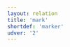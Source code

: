 ```yaml
---
layout: relation
title: 'mark'
shortdef: 'marker'
udver: '2'
---
```

<!-- Interlanguage links updated Út zář 29 20:31:55 CEST 2020 -->
